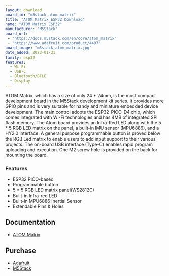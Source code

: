 ```yaml
---
layout: download
board_id: "m5stack_atom_matrix"
title: "ATOM Matrix ESP32 Download"
name: "ATOM Matrix ESP32"
manufacturer: "M5Stack"
board_url:
 - "https://docs.m5stack.com/en/core/atom_matrix"
 - "https://www.adafruit.com/product/4497"
board_image: "m5stack_atom_matrix.jpg"
date_added: 2023-01-31
family: esp32
features:
  - Wi-Fi
  - USB-C
  - Bluetooth/BTLE
  - Display
---
```


ATOM Matrix, which has a size of only 24 * 24mm, is the most compact development board in the M5Stack development kit series. It provides more GPIO pins and is very suitable for handy and miniature embedded device development. The main control adopts the ESP32-PICO-D4 chip, which comes integrated with Wi-Fi technologies and has 4MB of integrated SPI flash memory. The Atom board provides an Infra-Red LED along with the 5 * 5 RGB LED matrix on the panel, a built-in IMU sensor (MPU6886), and a HY2.0 interface. A general purpose programmable button is proved below the RGB Led matrix to enable users to add input support to their various projects. The on-board USB interface (Type-C) enables rapid program uploading and execution. One M2 screw hole is provided on the back for mounting the board.

### Features
- ESP32 PICO-based
- Programmable button
- 5 * 5 RGB LED matrix panel(WS2812C)
- Built-in Infra-red LED
- Built-in MPU6886 Inertial Sensor
- Extendable Pins & Holes

## Documentation

* [ATOM Matrix](https://docs.m5stack.com/en/core/atom_matrix)

## Purchase

* [Adafruit](https://www.adafruit.com/product/4497)
* [M5Stack](https://shop.m5stack.com/collections/m5-controllers/products/atom-matrix-esp32-development-kit)